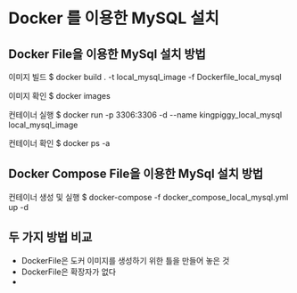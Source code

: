 # Docker 를 이용한 MySQL 설치

## Docker File을 이용한 MySql 설치 방법

이미지 빌드
$ docker build . -t local_mysql_image -f Dockerfile_local_mysql

이미지 확인
$ docker images

컨테이너 실행
$ docker run -p 3306:3306 -d --name kingpiggy_local_mysql local_mysql_image

컨테이너 확인
$ docker ps -a

## Docker Compose File을 이용한 MySql 설치 방법

컨테이너 생성 및 실행
$ docker-compose -f docker_compose_local_mysql.yml up -d

## 두 가지 방법 비교
- DockerFile은 도커 이미지를 생성하기 위한 틀을 만들어 놓은 것
- DockerFile은 확장자가 없다
- 